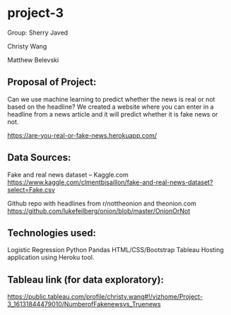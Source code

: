 # project-3

Group: 
Sherry Javed

Christy Wang

Matthew Belevski

## Proposal of Project:
Can we use machine learning to predict whether the news is real or not based on the headline?
We created a website where you can enter in a headline from a news article and it will predict whether it is fake news or not.

https://are-you-real-or-fake-news.herokuapp.com/


## Data Sources:
Fake and real news dataset – Kaggle.com
https://www.kaggle.com/clmentbisaillon/fake-and-real-news-dataset?select=Fake.csv


Github repo with headlines from r/nottheonion and theonion.com
https://github.com/lukefeilberg/onion/blob/master/OnionOrNot


## Technologies used:
Logistic Regression
Python Pandas
HTML/CSS/Bootstrap
Tableau
Hosting application using Heroku tool. 


## Tableau link (for data exploratory): 
https://public.tableau.com/profile/christy.wang#!/vizhome/Project-3_16131844479010/NumberofFakenewsvs_Truenews
